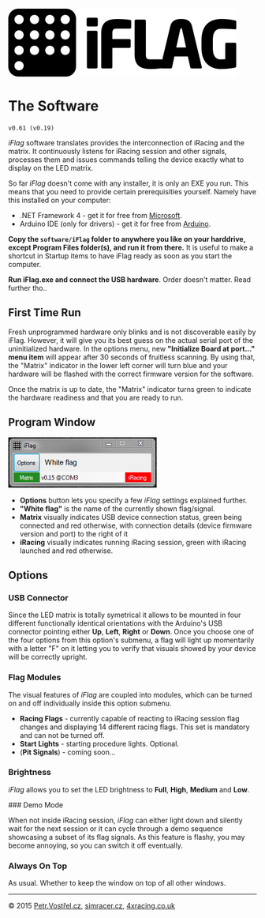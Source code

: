 ![iFlag logo](../source/resources/logo/SVG/logo-full.svg)

The Software
============

	v0.61 (v0.19)

_iFlag_ software translates provides the interconnection of iRacing and the matrix. It continuously listens for iRacing session and other signals, processes them and issues commands telling the device exactly what to display
on the LED matrix.

So far _iFlag_ doesn't come with any installer, it is only an EXE you run. This means that you need to provide certain prerequisities yourself. Namely have this installed on your computer:
- .NET Framework 4 - get it for free from [Microsoft](https://www.microsoft.com/en-us/download/details.aspx?id=17718).
- Arduino IDE (only for drivers) - get it for free from [Arduino](https://www.arduino.cc/en/Main/Software).

__Copy the `software/iFlag` folder to anywhere you like on your harddrive, except Program Files folder(s), and run it from there.__ It is useful to make a shortcut in Startup items to have iFlag ready as soon as you start the computer.

__Run iFlag.exe and connect the USB hardware__. Order doesn't matter. Read further tho..


First Time Run
--------------

Fresh unprogrammed hardware only blinks and is not discoverable easily by iFlag. However, it will give you its best guess on the actual serial port of the uninitialized hardware. In the options menu, new __"Initialize Board at port..." menu item__ will appear after 30 seconds of fruitless scanning. By using that, the "Matrix" indicator in the lower left corner will turn blue and your hardware will be flashed with the correct firmware version for the software.

Once the matrix is up to date, the "Matrix" indicator turns green  to indicate the hardware readiness and that you are ready to run.


Program Window
--------------

![Screenshot of the software window](screenshot.png)

* __Options__ button lets you specify a few _iFlag_ settings explained further.
* __"White flag"__ is the name of the currently shown flag/signal.
* __Matrix__ visually indicates USB device connection status, green being connected and red otherwise, with connection details (device firmware version and port) to the right of it
* __iRacing__ visually indicates running iRacing session, green with iRacing launched and red otherwise.


Options
-------


### USB Connector

Since the LED matrix is totally symetrical it allows to be mounted in four different functionally identical orientations with the Arduino's USB connector pointing either __Up__, __Left__, __Right__ or __Down__. Once you choose one of the four options from this option's submenu, a flag will light up momentarily with a letter "F" on it letting you to verify that visuals showed by your device will be correctly upright.


### Flag Modules

The visual features of _iFlag_ are coupled into modules, which can be turned on and off individually inside this option submenu.

* __Racing Flags__ - currently capable of reacting to iRacing session flag changes and displaying 14 different racing flags. This set is mandatory and can not be turned off.
* __Start Lights__ - starting procedure lights. Optional.
* (__Pit Signals__) - coming soon...


### Brightness

_iFlag_ allows you to set the LED brightness to __Full__, __High__, __Medium__ and __Low__.


### Demo Mode

When not inside iRacing session, _iFlag_ can either light down and silently wait for the next session or it can cycle through a demo sequence showcasing a subset of its flag signals. As this feature is flashy, you may become annoying, so you can switch it off eventually.


### Always On Top

As usual. Whether to keep the window on top of all other windows.


---
© 2015
[Petr.Vostřel.cz](http://petr.vostrel.cz),
[simracer.cz](http://simracer.cz),
[4xracing.co.uk](http://4xracing.co.uk)

